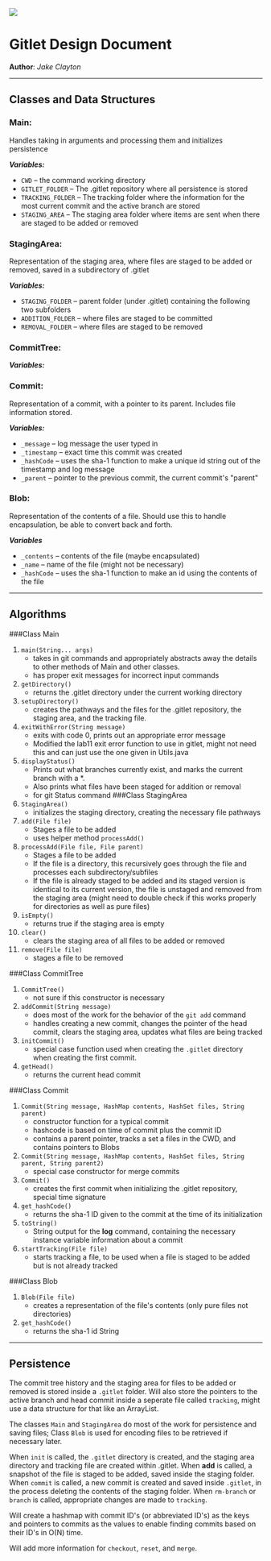 
![](../../../Downloads/Git-Logo-White.png)

# Gitlet Design Document

**Author**: *Jake Clayton*

___
## Classes and Data Structures

### Main:
Handles taking in arguments and processing them and initializes persistence

***Variables:***
- `CWD` – the command working directory
- `GITLET_FOLDER` – The .gitlet repository where all persistence is stored
- `TRACKING_FOLDER` – The tracking folder where the information for the most current commit and the active branch are stored
- `STAGING_AREA` – The staging area folder where items are sent when there are staged to be added or removed


### StagingArea:
Representation of the staging area, where files are staged to be added or removed, saved in a subdirectory of .gitlet


***Variables:***
  - `STAGING_FOLDER` – parent folder (under .gitlet) containing the following two subfolders
  - `ADDITION_FOLDER` – where files are staged to be committed 
  - `REMOVAL_FOLDER` – where files are staged to be removed


### CommitTree:


***Variables:***

### Commit:

Representation of a commit, with a pointer to its parent. Includes file information stored. 

***Variables:***
- `_message` – log message the user typed in
- `_timestamp` – exact time this commit was created
- `_hashCode` – uses the sha-1 function to make a unique id string out of the timestamp and log message
- `_parent` – pointer to the previous commit, the current commit's "parent"

### Blob:
Representation of the contents of a file. Should use this to handle encapsulation, be able to convert back and forth.

***Variables***
- `_contents` – contents of the file (maybe encapsulated)
- `_name` – name of the file (might not be necessary)
- `_hashCode` – uses the sha-1 function to make an id using the contents of the file 
___
## Algorithms

###Class Main

1. `main(String... args)` 
    - takes in git commands and appropriately abstracts away the details to other methods of Main and other classes.
    - has proper exit messages for incorrect input commands
2. `getDirectory()`
   - returns the .gitlet directory under the current working directory
3. `setupDirectory()`
   - creates the pathways and the files for the .gitlet repository, the staging area, and the tracking file.
4. `exitWithError(String message) `
   - exits with code 0, prints out an appropriate error message
   - Modified the lab11 exit error function to use in gitlet, might not need this and can just use the one given in Utils.java
5. `displayStatus()`
   - Prints out what branches currently exist, and marks the current branch with a *.
   - Also prints what files have been staged for addition or removal
   - for git Status command
###Class StagingArea
1. `StagingArea()`
   - initializes the staging directory, creating the necessary file pathways
2. `add(File file)`
   - Stages a file to be added 
   - uses helper method `processAdd()`
3. `processAdd(File file, File parent)`
   - Stages a file to be added
   - If the file is a directory, this recursively goes through the file and processes each subdirectory/subfiles
   - If the file is already staged to be added and its staged version is identical to its current version, the file is unstaged and removed from the staging area (might need to double check if this works properly for directories as well as pure files)
4. `isEmpty()`
   - returns true if the staging area is empty
5. `clear()`
   - clears the staging area of all files to be added or removed
6. `remove(File file)`
   - stages a file to be removed

###Class CommitTree
1. `CommitTree()`
   - not sure if this constructor is necessary
2. `addCommit(String message)`
   - does most of the work for the behavior of the `git add` command
   - handles creating a new commit, changes the pointer of the head commit, clears the staging area, updates what files are being tracked
3. `initCommit()`
   - special case function used when creating the `.gitlet` directory when creating the first commit.
4. `getHead()`
   - returns the current head commit

###Class Commit
1. `Commit(String message, HashMap contents, HashSet files, String parent)`
   - constructor function for a typical commit 
   - hashcode is based on time of commit plus the commit ID
   - contains a parent pointer, tracks a set a files in the CWD, and contains pointers to Blobs
2. `Commit(String message, HashMap contents, HashSet files, String parent, String parent2)`
   - special case constructor for merge commits
3. `Commit()`
   - creates the first commit when initializing the .gitlet repository, special time signature
4. `get_hashCode()`
   - returns the sha-1 ID given to the commit at the time of its initialization
5. `toString()`
   - String output for the **log** command, containing the necessary instance variable information about a commit
6. `startTracking(File file)`
   - starts tracking a file, to be used when a file is staged to be added but is not already tracked

###Class Blob
1. `Blob(File file)`
   - creates a representation of the file's contents (only pure files not directories)
2. `get_hashCode()`
   - returns the sha-1 id String

___
## Persistence

The commit tree history and the staging area for files to be added or removed is stored inside a `.gitlet` folder. 
Will also store the pointers to the active branch and head commit inside a seperate file called `tracking`, might use a data structure for that like an ArrayList.

The classes `Main` and `StagingArea` do most of the work for persistence and saving files; Class `Blob` is used for encoding files to be retrieved if necessary later.

When `init` is called, the `.gitlet` directory is created, and the staging area directory and tracking file are created within .gitlet. When **add** is called, a snapshot of the file is staged to be added, saved inside the staging folder. 
When `commit` is called, a new commit is created and saved inside `.gitlet`, in the process deleting the contents of the staging folder.
When `rm-branch` or `branch` is called, appropriate changes are made to `tracking`. 

Will create a hashmap with commit ID's (or abbreviated ID's) as the keys and pointers to commits as the values to enable finding commits based on their ID's in O(N) time. 

Will add more information for `checkout`, `reset`, and `merge`.